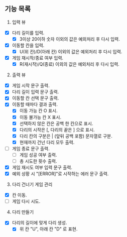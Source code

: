 ## 기능 목록

1. 입력 뷰

- [x] 다리 길이를 입력.
    - [x] 3이상 20이하 숫자 이외의 값은 예외처리 후 다시 입력.
- [x] 이동할 칸을 입력.
    - [x] U(위 칸)/D(아래 칸) 이외의 값은 예외처리 후 다시 입력.
- [x] 게임 재시작/종료 여부 입력.
    - [x] R(재시작)/Q(종료) 이외의 값은 예외처리 후 다시 입력.

2. 출력 뷰

- [x] 게임 시작 문구 출력.
- [x] 다리 길이 입력 문구 출력.
- [x] 이동할 칸 선택 문구 출력.
- [x] 이동할 때마다 결과 출력.
    - [x] 이동 가능 칸 O 표시.
    - [x] 이동 불가능 칸 X 표시.
    - [x] 선택하지 않은 칸은 공백 한 칸으로 표시.
    - [x] 다리의 시작은 [, 다리의 끝은 ] 으로 표시.
    - [x] 다리 칸의 구분은 | (앞뒤 공백 포함) 문자열로 구분.
    - [x] 현재까지 건넌 다리 모두 출력.
- [ ] 게임 종료 문구 출력.
    - [ ] 게임 성공 여부 출력.
    - [ ] 총 시도한 횟수 출력.
- [x] 게임 재시도 여부 입력 문구 출력.
- [x] 예외 상황 시 "[ERROR]"로 시작하는 에러 문구 출력.

3. 다리 건너기 게임 관리

- [x] 칸 이동.
- [ ] 게임 다시 시도.

4. 다리 만들기

- [x] 다리의 길이에 맞게 다리 생성.
    - [x] 위 칸 "U", 아래 칸 "D" 로 표현.

